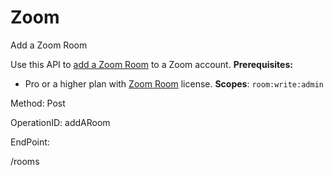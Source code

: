 #     Zoom


Add a Zoom Room

Use this API to [add a Zoom Room](https://support.zoom.us/hc/en-us/articles/202822279-Add-Zoom-Rooms-on-Web-Portal) to a Zoom account.
**Prerequisites:**
* Pro or a higher plan with [Zoom Room](https://zoom.us/zoomrooms) license.
**Scopes**: `room:write:admin` 

Method: Post

OperationID: addARoom

EndPoint:

/rooms
